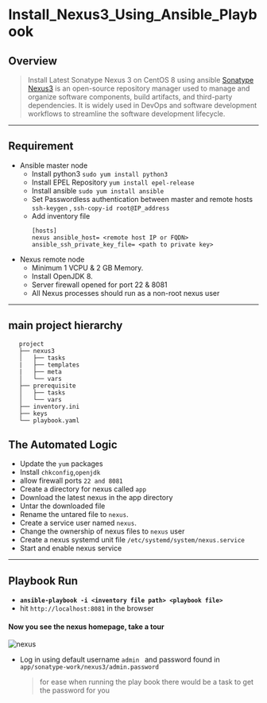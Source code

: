 # Install_Nexus3_Using_Ansible_Playbook

## Overview
> Install Latest Sonatype Nexus 3 on CentOS 8 using ansible 
> [Sonatype Nexus3](https://www.sonatype.com/products/nexus-repository) is an open-source repository manager used to manage and organize software components, build artifacts, and third-party dependencies. It is widely used in DevOps and software development workflows to streamline the software development lifecycle.

---

## Requirement
* Ansible master node
  * Install python3 `sudo yum install python3`
  * Install EPEL Repository `yum install epel-release`
  * Install ansible `sudo yum install ansible`
  * Set Passwordless authentication between master and remote hosts `ssh-keygen` , `ssh-copy-id root@IP_address`
  * Add inventory file 
    ```
    [hosts]
    nexus ansible_host= <remote host IP or FQDN> ansible_ssh_private_key_file= <path to private key>
    ```
* Nexus remote node 
  * Minimum 1 VCPU & 2 GB Memory.
  * Install OpenJDK 8.
  * Server firewall opened for port 22 & 8081
  * All Nexus processes should run as a non-root nexus user
  
 ---
 ## main project hierarchy
```
   project
   ├── nexus3
   │   ├── tasks
   |   ├── templates
   |   ├── meta
   │   └── vars
   ├── prerequisite
   │   ├── tasks
   │   └── vars
   ├── inventory.ini
   ├── keys
   └── playbook.yaml
```
 
 ## The Automated Logic
 * Update the `yum` packages
 * Install  `chkconfig`,`openjdk`
 * allow firewall ports `22 and 8081`
 * Create a directory for nexus called `app`
 * Download the latest nexus in the app directory
 * Untar the downloaded file
 * Rename the untared file to `nexus`.
 * Create a service user named `nexus`.
 * Change the ownership of nexus files to `nexus` user
 * Create a nexus systemd unit file `/etc/systemd/system/nexus.service`
 * Start and enable nexus service

---
## Playbook Run
* **`ansible-playbook -i <inventory file path> <playbook file>`**
* hit `http://localhost:8081` in the browser
#### Now you see the nexus homepage, take a tour  
![nexus](https://user-images.githubusercontent.com/73068684/231871738-43094217-c9da-4f35-9348-22378db2ae27.PNG)
* Log in using default username `admin ` and password found in `app/sonatype-work/nexus3/admin.password` 
  >  for ease when running the play book there would be a task to get the password for you

